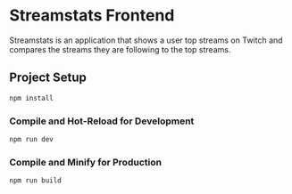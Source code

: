 # Streamstats Frontend

Streamstats is an application that shows a user top streams on Twitch and compares the streams they are following to the top streams.

## Project Setup

```sh
npm install
```

### Compile and Hot-Reload for Development

```sh
npm run dev
```

### Compile and Minify for Production

```sh
npm run build
```
